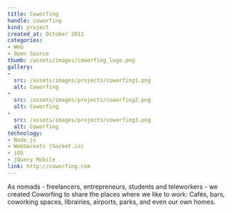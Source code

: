 ```yaml
---
title: Coworfing
handle: coworfing
kind: project
created_at: October 2011
categories:
- Web
- Open Source
thumb: /assets/images/coworfing_logo.png
gallery:
-
  src: /assets/images/projects/coworfing1.png
  alt: Coworfing
-
  src: /assets/images/projects/coworfing2.png
  alt: Coworfing
-
  src: /assets/images/projects/coworfing3.png
  alt: Coworfing
technology:
- Node.js
- WebSockets (Socket.io)
- iOS
- jQuery Mobile
link: http://coworfing.com
---
```


As nomads - freelancers, entrepreneurs, students and teleworkers - we created Coworfing to share the places where we like to work: Cafés, bars, coworking spaces, librairies, airports, parks, and even our own homes.
